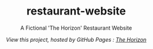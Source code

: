 <div align="center">

# restaurant-website
A Fictional 'The Horizon' Restaurant Website

*View this project, hosted by GitHub Pages : [The Horizon](https://safirangi.github.io/restaurant-website/)*

</div>
